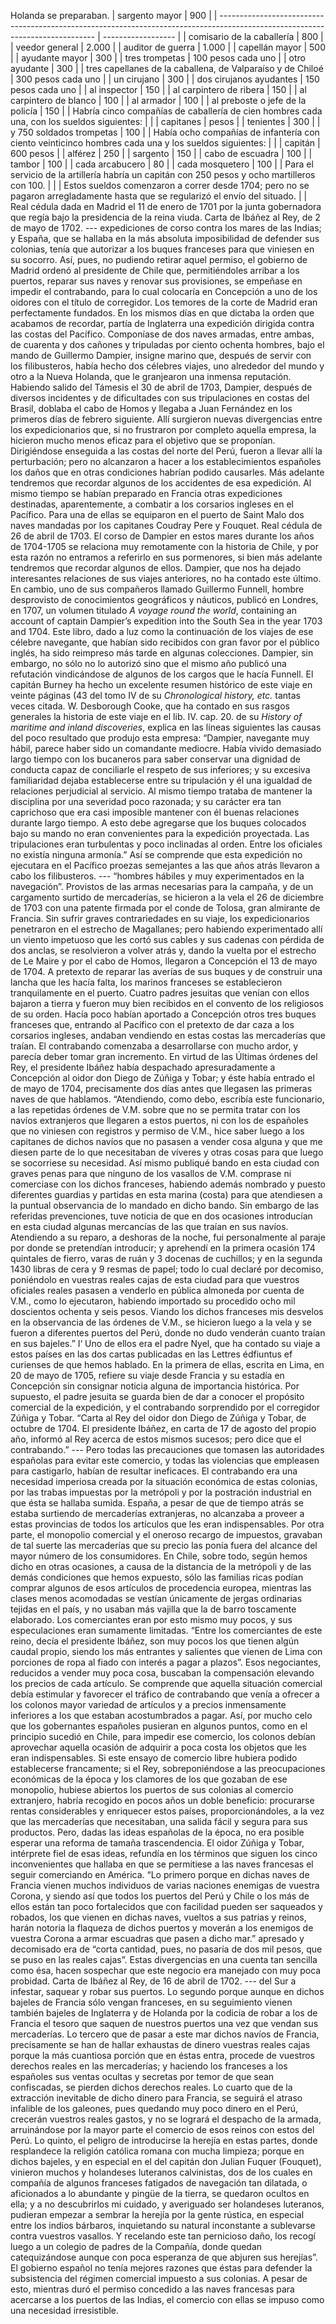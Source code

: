 Holanda se preparaban. | sargento mayor | 900 | | ----------------------------------------------------------------------------------------------------------------------------- | ------------------ | | comisario de la caballería | 800 | | veedor general | 2.000 | | auditor de guerra | 1.000 | | capellán mayor | 500 | | ayudante mayor | 300 | | tres trompetas | 100 pesos cada uno | | otro ayudante | 300 | | tres capellanes de la caballena, de Valparaíso y de Chiloé | 300 pesos cada uno | | un cirujano | 300 | | dos cirujanos ayudantes | 150 pesos cada uno | | al inspector | 150 | | al carpintero de ribera | 150 | | al carpintero de blanco | 100 | | al armador | 100 | | al preboste o jefe de la policía | 150 | | Habría cinco compañías de caballería de cien hombres cada una, con los sueldos siguientes: | | | capitanes | pesos | | tenientes | 300 | | y 750 soldados trompetas | 100 | | Había ocho compañías de infantería con ciento veinticinco hombres cada una y los sueldos siguientes: | | | capitán | 600 pesos | | alférez | 250 | | sargento | 150 | | cabo de escuadra | 100 | | tambor | 100 | | cada arcabucero | 80 | | cada mosquetero | 100 | | Para el servicio de la artillería habría un capitán con 250 pesos y ocho martilleros con 100. | | | Estos sueldos comenzaron a correr desde 1704; pero no se pagaron arregladamente hasta que se regularizó el envío del situado. | | Real cédula dada en Madrid el 11 de enero de 1701 por la junta gobernadora que regía bajo la presidencia de la reina viuda. Carta de Ibáñez al Rey, de 2 de mayo de 1702. --- expediciones de corso contra los mares de las Indias; y España, que se hallaba en la más absoluta imposibilidad de defender sus colonias, tenía que autorizar a los buques franceses para que viniesen en su socorro. Así, pues, no pudiendo retirar aquel permiso, el gobierno de Madrid ordenó al presidente de Chile que, permitiéndoles arribar a los puertos, reparar sus naves y renovar sus provisiones, se empeñase en impedir el contrabando, para lo cual colocaría en Concepción a uno de los oidores con el título de corregidor. Los temores de la corte de Madrid eran perfectamente fundados. En los mismos días en que dictaba la orden que acabamos de recordar, partía de Inglaterra una expedición dirigida contra las costas del Pacífico. Componíase de dos naves armadas, entre ambas, de cuarenta y dos cañones y tripuladas por ciento ochenta hombres, bajo el mando de Guillermo Dampier, insigne marino que, después de servir con los filibusteros, había hecho dos célebres viajes, uno alrededor del mundo y otro a la Nueva Holanda, que le granjearon una inmensa reputación. Habiendo salido del Támesis el 30 de abril de 1703, Dampier, después de diversos incidentes y de dificultades con sus tripulaciones en costas del Brasil, doblaba el cabo de Homos y llegaba a Juan Fernández en los primeros días de febrero siguiente. Allí surgieron nuevas divergencias entre los expedicionarios que, si no frustraron por completo aquella empresa, la hicieron mucho menos eficaz para el objetivo que se proponían. Dirigiéndose enseguida a las costas del norte del Perú, fueron a llevar allí la perturbación; pero no alcanzaron a hacer a los establecimientos españoles los daños que en otras condiciones habrían podido causarles. Más adelante tendremos que recordar algunos de los accidentes de esa expedición. Al mismo tiempo se habían preparado en Francia otras expediciones destinadas, aparentemente, a combatir a los corsarios ingleses en el Pacífico. Para una de ellas se equiparon en el puerto de Saint Malo dos naves mandadas por los capitanes Coudray Pere y Fouquet. Real cédula de 26 de abril de 1703. El corso de Dampier en estos mares durante los años de 1704-1705 se relaciona muy remotamente con la historia de Chile, y por esta razón no entramos a referirlo en sus pormenores, si bien más adelante tendremos que recordar algunos de ellos. Dampier, que nos ha dejado interesantes relaciones de sus viajes anteriores, no ha contado este último. En cambio, uno de sus compañeros llamado Guillermo Funnell, hombre desprovisto de conocimientos geográficos y náuticos, publicó en Londres, en 1707, un volumen titulado *A voyage round the world*, containing an account of captain Dampier’s expedition into the South Sea in the year 1703 and 1704. Este libro, dado a luz como la continuación de los viajes de ese célebre navegante, que habían sido recibidos con gran favor por el público inglés, ha sido reimpreso más tarde en algunas colecciones. Dampier, sin embargo, no sólo no lo autorizó sino que el mismo año publicó una refutación vindicándose de algunos de los cargos que le hacía Funnell. El capitán Burney ha hecho un excelente resumen histórico de este viaje en veinte páginas (43 del tomo IV de su *Chronological history, etc.* tantas veces citada. W. Desborough Cooke, que ha contado en sus rasgos generales la historia de este viaje en el lib. IV. cap. 20. de su *History of maritime and inland discoveries*, explica en las líneas siguientes las causas del poco resultado que produjo esta empresa: “Dampier, navegante muy hábil, parece haber sido un comandante mediocre. Había vivido demasiado largo tiempo con los bucaneros para saber conservar una dignidad de conducta capaz de conciliarle el respeto de sus inferiores; y su excesiva familiaridad dejaba establecerse entre su tripulación y él una igualdad de relaciones perjudicial al servicio. Al mismo tiempo trataba de mantener la disciplina por una severidad poco razonada; y su carácter era tan caprichoso que era casi imposible mantener con él buenas relaciones durante largo tiempo. A esto debe agregarse que los buques colocados bajo su mando no eran convenientes para la expedición proyectada. Las tripulaciones eran turbulentas y poco inclinadas al orden. Entre los oficiales no existía ninguna armonía.” Así se comprende que esta expedición no ejecutara en el Pacífico proezas semejantes a las que años atrás llevaron a cabo los filibusteros. --- “hombres hábiles y muy experimentados en la navegación”. Provistos de las armas necesarias para la campaña, y de un cargamento surtido de mercaderías, se hicieron a la vela el 26 de diciembre de 1703 con una patente firmada por el conde de Tolosa, gran almirante de Francia. Sin sufrir graves contrariedades en su viaje, los expedicionarios penetraron en el estrecho de Magallanes; pero habiendo experimentado allí un viento impetuoso que les cortó sus cables y sus cadenas con pérdida de dos anclas, se resolvieron a volver atrás y, dando la vuelta por el estrecho de Le Maire y por el cabo de Homos, llegaron a Concepción el 13 de mayo de 1704. A pretexto de reparar las averías de sus buques y de construir una lancha que les hacía falta, los marinos franceses se establecieron tranquilamente en el puerto. Cuatro padres jesuitas que venían con ellos bajaron a tierra y fueron muy bien recibidos en el convento de los religiosos de su orden. Hacía poco habían aportado a Concepción otros tres buques franceses que, entrando al Pacífico con el pretexto de dar caza a los corsarios ingleses, andaban vendiendo en estas costas las mercaderías que traían. El contrabando comenzaba a desarrollarse con mucho ardor, y parecía deber tomar gran incremento. En virtud de las Últimas órdenes del Rey, el presidente Ibáñez había despachado apresuradamente a Concepción al oidor don Diego de Zúñiga y Tobar; y éste había entrado el de mayo de 1704, precisamente dos días antes que llegasen las primeras naves de que hablamos. “Atendiendo, como debo, escribía este funcionario, a las repetidas órdenes de V.M. sobre que no se permita tratar con los navíos extranjeros que llegaren a estos puertos, ni con los de españoles que no viniesen con registros y permiso de V.M., hice saber luego a los capitanes de dichos navíos que no pasasen a vender cosa alguna y que me diesen parte de lo que necesitaban de víveres y otras cosas para que luego se socorriese su necesidad. Así mismo publiqué bando en esta ciudad con graves penas para que ninguno de los vasallos de V.M. comprase ni comerciase con los dichos franceses, habiendo además nombrado y puesto diferentes guardias y partidas en esta marina (costa) para que atendiesen a la puntual observancia de lo mandado en dicho bando. Sin embargo de las referidas prevenciones, tuve noticia de que en dos ocasiones introducían en esta ciudad algunas mercancías de las que traían en sus navíos. Atendiendo a su reparo, a deshoras de la noche, fui personalmente al paraje por donde se pretendían introducir; y aprehendí en la primera ocasión 174 quintales de fierro, varas de ruán y 3 docenas de cuchillos; y en la segunda 1430 libras de cera y 9 resmas de papel; todo lo cual declaré por decomiso, poniéndolo en vuestras reales cajas de esta ciudad para que vuestros oficiales reales pasasen a venderlo en pública almoneda por cuenta de V.M., como lo ejecutaron, habiendo importado su procedido ocho mil doscientos ochenta y seis pesos. Viando los dichos franceses mis desvelos en la observancia de las órdenes de V.M., se hicieron luego a la vela y se fueron a diferentes puertos del Perú, donde no dudo venderán cuanto traían en sus bajeles.” I‘ Uno de ellos era el padre Nyel, que ha contado su viaje a estos países en las dos cartas publicadas en las Lettres édfiuntus ef curienses de que hemos hablado. En la primera de ellas, escrita en Lima, en 20 de mayo de 1705, refiere su viaje desde Francia y su estadía en Concepción sin consignar noticia alguna de importancia histórica. Por supuesto, el padre jesuita se guarda bien de dar a conocer el propósito comercial de la expedición, y el contrabando sorprendido por el corregidor Zúñiga y Tobar. “Carta al Rey del oidor don Diego de Zúñiga y Tobar, de octubre de 1704. El presidente Ibáñez, en carta de 17 de agosto del propio año, informó al Rey acerca de estos mismos sucesos; pero dice que el contrabando.” --- Pero todas las precauciones que tomasen las autoridades españolas para evitar este comercio, y todas las violencias que empleasen para castigarlo, habían de resultar ineficaces. El contrabando era una necesidad imperiosa creada por la situación económica de estas colonias, por las trabas impuestas por la metrópoli y por la postración industrial en que ésta se hallaba sumida. España, a pesar de que de tiempo atrás se estaba surtiendo de mercaderías extranjeras, no alcanzaba a proveer a estas provincias de todos los artículos que les eran indispensables. Por otra parte, el monopolio comercial y el oneroso recargo de impuestos, gravaban de tal suerte las mercaderías que su precio las ponía fuera del alcance del mayor número de los consumidores. En Chile, sobre todo, según hemos dicho en otras ocasiones, a causa de la distancia de la metrópoli y de las demás condiciones que hemos expuesto, sólo las familias ricas podían comprar algunos de esos artículos de procedencia europea, mientras las clases menos acomodadas se vestían únicamente de jergas ordinarias tejidas en el país, y no usaban más vajilla que la de barro toscamente elaborado. Los comerciantes eran por esto mismo muy pocos, y sus especulaciones eran sumamente limitadas. “Entre los comerciantes de este reino, decía el presidente Ibáñez, son muy pocos los que tienen algún caudal propio, siendo los más entrantes y salientes que vienen de Lima con porciones de ropa al fiado con interés a pagar a plazos”. Esos negociantes, reducidos a vender muy poca cosa, buscaban la compensación elevando los precios de cada artículo. Se comprende que aquella situación comercial debía estimular y favorecer el tráfico de contrabando que venía a ofrecer a los colonos mayor variedad de artículos y a precios inmensamente inferiores a los que estaban acostumbrados a pagar. Así, por mucho celo que los gobernantes españoles pusieran en algunos puntos, como en el principio sucedió en Chile, para impedir ese comercio, los colonos debían aprovechar aquella ocasión de adquirir a poca costa los objetos que les eran indispensables. Si este ensayo de comercio libre hubiera podido establecerse francamente; si el Rey, sobreponiéndose a las preocupaciones económicas de la época y los clamores de los que gozaban de ese monopolio, hubiese abiertos los puertos de sus colonias al comercio extranjero, habría recogido en pocos años un doble beneficio: procurarse rentas considerables y enriquecer estos países, proporcionándoles, a la vez que las mercaderías que necesitaban, una salida fácil y segura para sus productos. Pero, dadas las ideas españolas de la época, no era posible esperar una reforma de tamaña trascendencia. El oidor Zúñiga y Tobar, intérprete fiel de esas ideas, refundía en los términos que siguen los cinco inconvenientes que hallaba en que se permitiese a las naves francesas el seguir comerciando en América. “Lo primero porque en dichas naves de Francia vienen muchos individuos de varias naciones enemigas de vuestra Corona, y siendo así que todos los puertos del Perú y Chile o los más de ellos están tan poco fortalecidos que con facilidad pueden ser saqueados y robados, los que vienen en dichas naves, vueltos a sus patrias y reinos, harán notoria la flaqueza de dichos puertos y moverán a los enemigos de vuestra Corona a armar escuadras que pasen a dicho mar.” apresado y decomisado era de “corta cantidad, pues, no pasaría de dos mil pesos, que se puso en las reales cajas”. Estas divergencias en una cuenta tan sencilla como ésa, hacen sospechar que este negocio era manejado con muy poca probidad. Carta de Ibáñez al Rey, de 16 de abril de 1702. --- del Sur a infestar, saquear y robar sus puertos. Lo segundo porque aunque en dichos bajeles de Francia sólo vengan franceses, en su seguimiento vienen también bajeles de Inglaterra y de Holanda por la codicia de robar a los de Francia el tesoro que saquen de nuestros puertos una vez que vendan sus mercaderías. Lo tercero que de pasar a este mar dichos navíos de Francia, precisamente se han de hallar exhaustas de dinero vuestras reales cajas porque la más cuantiosa porción que en éstas entra, procede de vuestros derechos reales en las mercaderías; y haciendo los franceses a los españoles sus ventas ocultas y secretas por temor de que sean confiscadas, se pierden dichos derechos reales. Lo cuarto que de la extracción inevitable de dicho dinero para Francia, se seguirá el atraso infalible de los galeones, pues quedando muy poco dinero en el Perú, crecerán vuestros reales gastos, y no se logrará el despacho de la armada, arruinándose por la mayor parte el comercio de esos reinos con estos del Perú. Lo quinto, el peligro de introducirse la herejía en estas partes, donde resplandece la religión católica romana con mucha limpieza; porque en dichos bajeles, y en especial en el del capitán don Julian Fuquer (Fouquet), vinieron muchos y holandeses luteranos calvinistas, dos de los cuales en compañía de algunos franceses fatigados de navegación tan dilatada, o aficionados a lo abundante y pingüe de la tierra, se quedaron ocultos en ella; y a no descubrirlos mi cuidado, y averiguado ser holandeses luteranos, pudieran empezar a sembrar la herejía por la gente rústica, en especial entre los indios bárbaros, inquietando su natural inconstante a sublevarse contra vuestros vasallos. Y recelando este tan pernicioso daño, los recogí luego a un colegio de padres de la Compañía, donde quedan catequizándose aunque con poca esperanza de que abjuren sus herejías”. El gobierno español no tenía mejores razones que éstas para defender la subsistencia del régimen comercial impuesto a sus colonias. A pesar de esto, mientras duró el permiso concedido a las naves francesas para acercarse a los puertos de las Indias, el comercio con ellas se impuso como una necesidad irresistible.